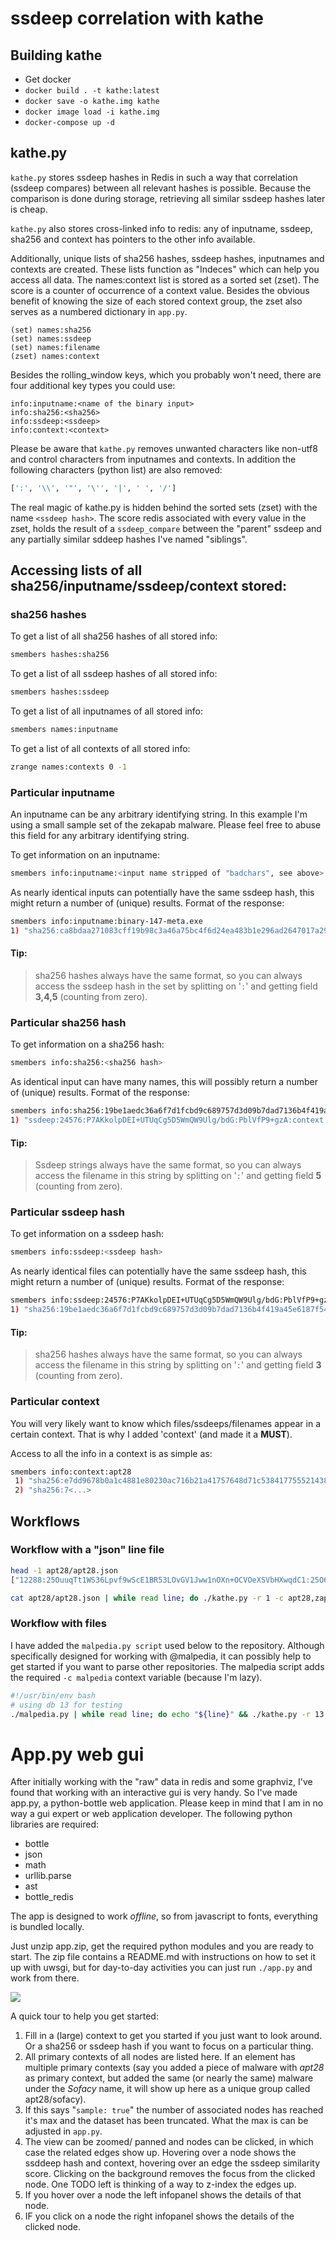 # ssdeep correlation with kathe

## Building kathe

 - Get docker
 - `docker build . -t kathe:latest`
 - `docker save -o kathe.img kathe`
 - `docker image load -i kathe.img`
 - `docker-compose up -d`

## kathe.py

`kathe.py` stores ssdeep hashes in Redis in such a way that correlation (ssdeep compares) between all relevant hashes is possible. Because the comparison is done during storage, retrieving all similar ssdeep hashes later is cheap.

`kathe.py` also stores cross-linked info to redis: any of inputname, ssdeep, sha256 and context has pointers to the other info available.

Additionally, unique lists of sha256 hashes, ssdeep hashes, inputnames and contexts are created. These lists function as "Indeces" which can help you access all data. The names:context list is stored as a sorted set (zset). The score is a counter of occurrence of a context value. Besides the obvious benefit of knowing the size of each stored context group, the zset also serves as a numbered dictionary in `app.py`.

```
(set) names:sha256
(set) names:ssdeep
(set) names:filename
(zset) names:context
```

Besides the rolling_window keys, which you probably won't need, there are four additional key types you could use:

```
info:inputname:<name of the binary input>
info:sha256:<sha256>
info:ssdeep:<ssdeep>
info:context:<context>
```

 Please be aware that `kathe.py` removes unwanted characters like non-utf8 and control characters from inputnames and contexts. In addition the following characters (python list) are also removed:

```python
[':', '\\', '"', '\'', '|', ' ', '/']

```

The real magic of kathe.py is hidden behind the sorted sets (zset) with the name `<ssdeep hash>`. The  score redis associated with every value in the zset, holds the result of a `ssdeep_compare` between the "parent" ssdeep and any partially similar sddeep hashes I've named "siblings".

## Accessing lists of all sha256/inputname/ssdeep/context stored:


### sha256 hashes

To get a list of all sha256 hashes of all stored info:

```bash
smembers hashes:sha256
```

To get a list of all ssdeep hashes of all stored info:

```bash
smembers hashes:ssdeep
```

To get a list of all inputnames of all stored info:

```bash
smembers names:inputname
```

To get a list of all contexts of all stored info:

```bash
zrange names:contexts 0 -1
```

### Particular inputname

An inputname can be any arbitrary identifying string. In this example I'm using a small sample set of the zekapab malware. Please feel free to abuse this field for any arbitrary identifying string.

To get information on an inputname:

```bash
smembers info:inputname:<input name stripped of "badchars", see above>
```

As nearly identical inputs can potentially have the same ssdeep hash, this might return a number of (unique)
results. Format of the response:

```bash
smembers info:inputname:binary-147-meta.exe
1) "sha256:ca8bdaa271083cff19b98c3a46a75bc4f6d24ea483b1e296ad2647017a298e92:ssdeep:384:1gwH4hdaH5CLrowT7xprE4rUuUd989wRTp0W1u:V4XWuoUr8Hd989wRGW1u:context:apt28|zekapab"
```

#### Tip:

>  sha256 hashes always have the same format, so you can always access the ssdeep hash in the set by splitting on '`:`' and getting field **3,4,5** (counting from zero).

### Particular sha256 hash

To get information on a sha256 hash:

```bash
smembers info:sha256:<sha256 hash>
```

As identical input can have many names, this will possibly return a number of (unique) results. Format of the response:

```bash
smembers info:sha256:19be1aedc36a6f7d1fcbd9c689757d3d09b7dad7136b4f419a45e6187f54f772
1) "ssdeep:24576:P7AKkolpDEI+UTUqCg5D5WmQW9Ulg/bdG:PblVfP9+gzA:context:apt28|zekapab:filename:1bcf064650aef06d83484d991bdf6750.virobj"
```

#### Tip:

> Ssdeep strings always have the same format, so you can always access the filename in this string by splitting on '`:`' and getting field **5** (counting from zero).


### Particular ssdeep hash

To get information on a ssdeep hash:

```bash
smembers info:ssdeep:<ssdeep hash>
```

As nearly identical files can potentially have the same ssdeep hash, this might return a number of (unique)
results. Format of the response:

```bash
smembers info:ssdeep:24576:P7AKkolpDEI+UTUqCg5D5WmQW9Ulg/bdG:PblVfP9+gzA
1) "sha256:19be1aedc36a6f7d1fcbd9c689757d3d09b7dad7136b4f419a45e6187f54f772:context:apt28|zekapab:filename:1bcf064650aef06d83484d991bdf6750.virobj"
```

#### Tip:

>  sha256 hashes always have the same format, so you can always access the filename in this string by splitting on '`:`' and getting field **3** (counting from zero).

### Particular context

You will very likely want to know which files/ssdeeps/filenames appear in a certain context. That is why I added 'context' (and made it a **MUST**).

Access to all the info in a context is as simple as:

```bash
smembers info:context:apt28
 1) "sha256:e7dd9678b0a1c4881e80230ac716b21a41757648d71c538417755521438576f6:ssdeep:24576:ybvZoVeeYPVvwrWmQFVHaf9P3lgtgZBJJw0OXjCVmXw11:ya6VHal3lgtgPJJw0OXuAXwv:filename:codexgigas_b3086b4d99288d50585d4c07a3fdd0970a9843fc:filecontext:apt28|zekapab"
 2) "sha256:7<...>
```

## Workflows

### Workflow with a "json" line file


```bash
head -1 apt28/apt28.json 
["12288:25OuuqTt1WS36Lpvf9wScE1BR53LOvGV1Jww1nOXn+OCVOeXSVbHXwqdC1:25O6HVkpmSDBRBJJw0OXjCVmXw11", "12-033-1589(1).rar", "e53bd956c4ef79d54b4860e74c68e6d93a49008034afb42b092ea19344309914"]

cat apt28/apt28.json | while read line; do ./kathe.py -r 1 -c apt28,zap -j "${line}" ; done
```

### Workflow with files

I have added  the `malpedia.py script`  used below to the repository. Although specifically designed for working with @malpedia, it can possibly help to get started if you want to parse other repositories. The malpedia script adds the required `-c malpedia` context variable (because I'm lazy).

```bash
#!/usr/bin/env bash
# using db 13 for testing
./malpedia.py | while read line; do echo "${line}" && ./kathe.py -r 13 ${line};done
```

# App.py web gui

After initially working with the "raw" data in redis and some graphviz, I've found that working with an interactive gui is very handy. So I've made app.py, a python-bottle web application. Please keep in mind that I am in no way a gui expert or web application developer. The following python libraries are required:

- bottle
- json
- math
- urllib.parse
- ast
- bottle_redis

The app is designed to work *offline*, so from javascript to fonts, everything is bundled locally.

Just unzip app.zip, get the required python modules and you are ready to start. The zip file contains a README.md with instructions on how to set it up with uwsgi, but for day-to-day activities you can just run `./app.py` and work from there.



![](gui.png)

A quick tour to help you get started:

1. Fill in a (large) context to get you started if you just want to look around. Or a sha256 or ssdeep hash if you want to focus on a particular thing.
2. All primary contexts of all nodes are listed here. If an element has multiple primary contexts (say you added a piece of malware with *apt28* as primary context, but added the same (or nearly the same) malware under the *Sofacy* name, it will show up here as a unique group called apt28/sofacy).
3. If this says "`sample: true`" the number of associated nodes has reached it's max and the dataset has been truncated. What the max is can be adjusted in `app.py`.
4. The view can be zoomed/ panned and nodes can be clicked, in which case the related edges show up. Hovering over a node shows the ssddeep hash and context, hovering over an edge the ssdeep similarity score. Clicking on the background removes the focus from the clicked node. One TODO left is thinking of a way to z-index the edges up.
5. If you hover over a node the left infopanel shows the details of that node.
6. IF you click on a node the right infopanel shows the details of the clicked node.
